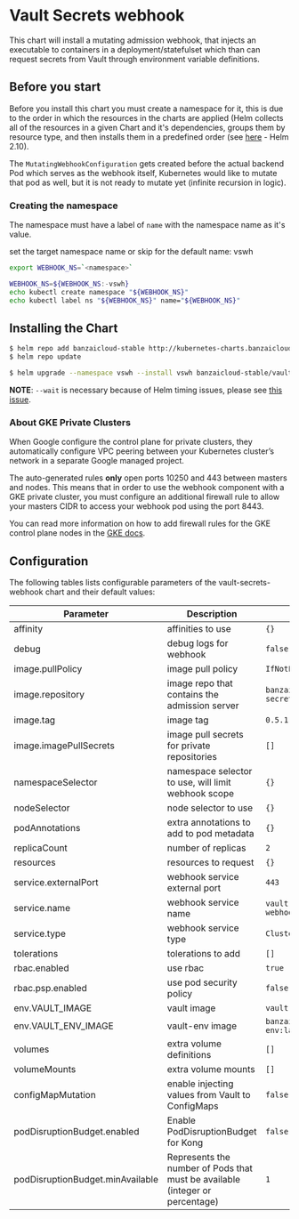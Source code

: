 # Vault Secrets webhook

This chart will install a mutating admission webhook, that injects an executable to containers in a deployment/statefulset which than can request secrets from Vault through environment variable definitions.

## Before you start

Before you install this chart you must create a namespace for it, this is due to the order in which the resources in the charts are applied (Helm collects all of the resources in a given Chart and it's dependencies, groups them by resource type, and then installs them in a predefined order (see [here](https://github.com/helm/helm/blob/release-2.10/pkg/tiller/kind_sorter.go#L29) - Helm 2.10).

The `MutatingWebhookConfiguration` gets created before the actual backend Pod which serves as the webhook itself, Kubernetes would like to mutate that pod as well, but it is not ready to mutate yet (infinite recursion in logic).

### Creating the namespace

The namespace must have a label of `name` with the namespace name as it's value.

set the target namespace name or skip for the default name: vswh

```bash
export WEBHOOK_NS=`<namespace>`
```

```bash
WEBHOOK_NS=${WEBHOOK_NS:-vswh}
echo kubectl create namespace "${WEBHOOK_NS}"
echo kubectl label ns "${WEBHOOK_NS}" name="${WEBHOOK_NS}"
```

## Installing the Chart

```bash
$ helm repo add banzaicloud-stable http://kubernetes-charts.banzaicloud.com/branch/master
$ helm repo update
```

```bash
$ helm upgrade --namespace vswh --install vswh banzaicloud-stable/vault-secrets-webhook --wait
```

**NOTE**: `--wait` is necessary because of Helm timing issues, please see [this issue](https://github.com/banzaicloud/banzai-charts/issues/888).

### About GKE Private Clusters

When Google configure the control plane for private clusters, they automatically configure VPC peering between your Kubernetes cluster’s network in a separate Google managed project.

The auto-generated rules **only** open ports 10250 and 443 between masters and nodes. This means that in order to use the webhook component with a GKE private cluster, you must configure an additional firewall rule to allow your masters CIDR to access your webhook pod using the port 8443.

You can read more information on how to add firewall rules for the GKE control plane nodes in the [GKE docs](https://cloud.google.com/kubernetes-engine/docs/how-to/private-clusters#add_firewall_rules).

## Configuration

The following tables lists configurable parameters of the vault-secrets-webhook chart and their default values:

| Parameter                        | Description                                                                  | Default                             |
| -------------------------------- | ---------------------------------------------------------------------------- | ----------------------------------- |
| affinity                         | affinities to use                                                            | `{}`                                |
| debug                            | debug logs for webhook                                                       | `false`                             |
| image.pullPolicy                 | image pull policy                                                            | `IfNotPresent`                      |
| image.repository                 | image repo that contains the admission server                                | `banzaicloud/vault-secrets-webhook` |
| image.tag                        | image tag                                                                    | `0.5.1`                             |
| image.imagePullSecrets           | image pull secrets for private repositories                                  | `[]`                                |
| namespaceSelector                | namespace selector to use, will limit webhook scope                          | `{}`                                |
| nodeSelector                     | node selector to use                                                         | `{}`                                |
| podAnnotations                   | extra annotations to add to pod metadata                                     | `{}`                                |
| replicaCount                     | number of replicas                                                           | `2`                                 |
| resources                        | resources to request                                                         | `{}`                                |
| service.externalPort             | webhook service external port                                                | `443`                               |
| service.name                     | webhook service name                                                         | `vault-secrets-webhook`             |
| service.type                     | webhook service type                                                         | `ClusterIP`                         |
| tolerations                      | tolerations to add                                                           | `[]`                                |
| rbac.enabled                     | use rbac                                                                     | `true`                              |
| rbac.psp.enabled                 | use pod security policy                                                      | `false`                             |
| env.VAULT_IMAGE                  | vault image                                                                  | `vault:latest`                      |
| env.VAULT_ENV_IMAGE              | vault-env image                                                              | `banzaicloud/vault-env:latest`      |
| volumes                          | extra volume definitions                                                     | `[]`                                |
| volumeMounts                     | extra volume mounts                                                          | `[]`                                |
| configMapMutation                | enable injecting values from Vault to ConfigMaps                             | `false`                             |
| podDisruptionBudget.enabled      | Enable PodDisruptionBudget for Kong                                          | `false`                             |
| podDisruptionBudget.minAvailable | Represents the number of Pods that must be available (integer or percentage) | `1`                                 |
